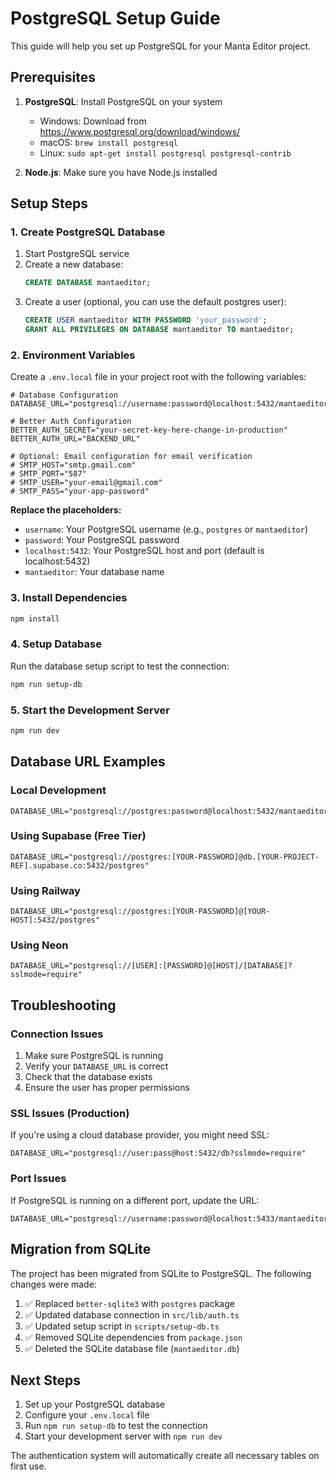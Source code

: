 # PostgreSQL Setup Guide

This guide will help you set up PostgreSQL for your Manta Editor project.

## Prerequisites

1. **PostgreSQL**: Install PostgreSQL on your system
   - Windows: Download from https://www.postgresql.org/download/windows/
   - macOS: `brew install postgresql`
   - Linux: `sudo apt-get install postgresql postgresql-contrib`

2. **Node.js**: Make sure you have Node.js installed

## Setup Steps

### 1. Create PostgreSQL Database

1. Start PostgreSQL service
2. Create a new database:
   ```sql
   CREATE DATABASE mantaeditor;
   ```
3. Create a user (optional, you can use the default postgres user):
   ```sql
   CREATE USER mantaeditor WITH PASSWORD 'your_password';
   GRANT ALL PRIVILEGES ON DATABASE mantaeditor TO mantaeditor;
   ```

### 2. Environment Variables

Create a `.env.local` file in your project root with the following variables:

```env
# Database Configuration
DATABASE_URL="postgresql://username:password@localhost:5432/mantaeditor"

# Better Auth Configuration
BETTER_AUTH_SECRET="your-secret-key-here-change-in-production"
BETTER_AUTH_URL="BACKEND_URL"

# Optional: Email configuration for email verification
# SMTP_HOST="smtp.gmail.com"
# SMTP_PORT="587"
# SMTP_USER="your-email@gmail.com"
# SMTP_PASS="your-app-password"
```

**Replace the placeholders:**
- `username`: Your PostgreSQL username (e.g., `postgres` or `mantaeditor`)
- `password`: Your PostgreSQL password
- `localhost:5432`: Your PostgreSQL host and port (default is localhost:5432)
- `mantaeditor`: Your database name

### 3. Install Dependencies

```bash
npm install
```

### 4. Setup Database

Run the database setup script to test the connection:

```bash
npm run setup-db
```

### 5. Start the Development Server

```bash
npm run dev
```

## Database URL Examples

### Local Development
```env
DATABASE_URL="postgresql://postgres:password@localhost:5432/mantaeditor"
```

### Using Supabase (Free Tier)
```env
DATABASE_URL="postgresql://postgres:[YOUR-PASSWORD]@db.[YOUR-PROJECT-REF].supabase.co:5432/postgres"
```

### Using Railway
```env
DATABASE_URL="postgresql://postgres:[YOUR-PASSWORD]@[YOUR-HOST]:5432/postgres"
```

### Using Neon
```env
DATABASE_URL="postgresql://[USER]:[PASSWORD]@[HOST]/[DATABASE]?sslmode=require"
```

## Troubleshooting

### Connection Issues
1. Make sure PostgreSQL is running
2. Verify your `DATABASE_URL` is correct
3. Check that the database exists
4. Ensure the user has proper permissions

### SSL Issues (Production)
If you're using a cloud database provider, you might need SSL:
```env
DATABASE_URL="postgresql://user:pass@host:5432/db?sslmode=require"
```

### Port Issues
If PostgreSQL is running on a different port, update the URL:
```env
DATABASE_URL="postgresql://username:password@localhost:5433/mantaeditor"
```

## Migration from SQLite

The project has been migrated from SQLite to PostgreSQL. The following changes were made:

1. ✅ Replaced `better-sqlite3` with `postgres` package
2. ✅ Updated database connection in `src/lib/auth.ts`
3. ✅ Updated setup script in `scripts/setup-db.ts`
4. ✅ Removed SQLite dependencies from `package.json`
5. ✅ Deleted the SQLite database file (`mantaeditor.db`)

## Next Steps

1. Set up your PostgreSQL database
2. Configure your `.env.local` file
3. Run `npm run setup-db` to test the connection
4. Start your development server with `npm run dev`

The authentication system will automatically create all necessary tables on first use. 